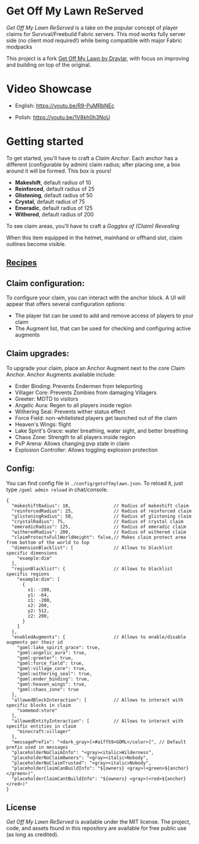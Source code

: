 # Get Off My Lawn ReServed

*Get Off My Lawn ReServed* is a take on the popular concept of player claims for Survival/Freebuild Fabric servers. 
This mod works fully server side (no client mod required!) while being compatible with major Fabric modpacks

This project is a fork [Get Off My Lawn by Draylar](https://github.com/Draylar/get-off-my-lawn), with focus on improving and building on top of the original.


# Video Showcase

* English: https://youtu.be/R9-PuMRbNEc

* Polish: https://youtu.be/1V8kh0h3NoU

# Getting started

To get started, you'll have to craft a *Claim Anchor*. Each anchor has a different (configurable by admin) claim radius; after placing one, a box around it will be formed. This box is yours!

* **Makeshift**, default radius of 10
* **Reinforced**, default radius of 25
* **Glistening**, default radius of 50
* **Crystal**, default radius of 75
* **Emeradic**, default radius of 125
* **Withered**, default radius of 200

To see claim areas, you'll have to craft a *Goggles of (Claim) Revealing*

When this item equipped in the helmet, mainhand or offhand slot, claim outlines become visible.

## [Recipes](https://github.com/Patbox/get-off-my-lawn-reserved/blob/1.19.4/recipes.md)

## Claim configuration:
To configure your claim, you can interact with the anchor block. A UI will appear that offers several configuration options:
- The player list can be used to add and remove access of players to your claim
- The Augment list, that can be used for checking and configuring active augments

## Claim upgrades:
To upgrade your claim, place an Anchor Augment next to the core Claim Anchor. Anchor Augments available include:
- Ender Binding: Prevents Endermen from teleporting
- Villager Core: Prevents Zombies from damaging Villagers
- Greeter: MOTD to visitors
- Angelic Aura: Regen to all players inside region
- Withering Seal: Prevents wither status effect
- Force Field: non-whitelisted players get launched out of the claim
- Heaven's Wings: flight
- Lake Spirit's Grace: water breathing, water sight, and better breathing
- Chaos Zone: Strength to all players inside region
- PvP Arena: Allows changing pvp state in claim
- Explosion Controller: Allows toggling explosion protection

## Config:
You can find config file in `./config/getoffmylawn.json`. To reload it, just type `/goml admin reload` in chat/console.

```json5
{
  "makeshiftRadius": 10,                // Radius of makeshift claim
  "reinforcedRadius": 25,               // Radius of reinforced claim
  "glisteningRadius": 50,               // Radius of glistening claim
  "crystalRadius": 75,                  // Radius of crystal claim
  "emeradicRadius": 125,                // Radius of emeradic claim
  "witheredRadius": 200,                // Radius of withered claim
  "claimProtectsFullWorldHeight": false,// Makes claim protect area from bottom of the world to top
  "dimensionBlacklist": [               // Allows to blacklist specific dimensions
    "example:dim"
  ],             
  "regionBlacklist": {                  // Allows to blacklist specific regions
    "example:dim": [
      {
        x1: -200,
        y1: -64,
        z1: -200,
        x2: 200,
        y2: 512,
        z2: 200,
      }
    ]
  },
  "enabledAugments": {                  // Allows to enable/disable augments per their id
    "goml:lake_spirit_grace": true,
    "goml:angelic_aura": true,
    "goml:greeter": true,
    "goml:force_field": true,
    "goml:village_core": true,
    "goml:withering_seal": true,
    "goml:ender_binding": true,
    "goml:heaven_wings": true,
    "goml:chaos_zone": true
  },
  "allowedBlockInteraction": [          // Allows to interact with specific blocks in claim
    "somemod:store"
  ],
  "allowedEntityInteraction": [         // Allows to interact with specific entities in claim
    "minecraft:villager"
  ],
  "messagePrefix": "<dark_gray>[<#a1ff59>GOML</color>]", // Default prefix used in messages
  "placeholderNoClaimInfo": "<gray><italic>Wilderness",
  "placeholderNoClaimOwners": "<gray><italic>Nobody",
  "placeholderNoClaimTrusted": "<gray><italic>Nobody",
  "placeholderClaimCanBuildInfo": "${owners} <gray>(<green>${anchor}</green>)",
  "placeholderClaimCantBuildInfo": "${owners} <gray>(<red>${anchor}</red>)"
}
```


## License
*Get Off My Lawn ReServed* is available under the MIT license. The project, code, and assets found in this repository are available for free public use (as long as credited).
